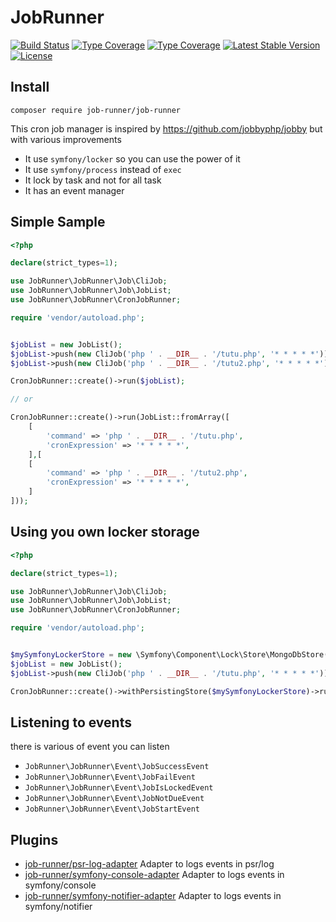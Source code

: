 # JobRunner

[![Build Status](https://github.com/job-runner/job-runner/actions/workflows/continuous-integration.yml/badge.svg)](https://github.com/job-runner/job-runner/actions/workflows/continuous-integration.yml)
[![Type Coverage](https://shepherd.dev/github/job-runner/job-runner/coverage.svg)](https://shepherd.dev/github/job-runner/job-runner)
[![Type Coverage](https://shepherd.dev/github/job-runner/job-runner/level.svg)](https://shepherd.dev/github/job-runner/job-runner)
[![Latest Stable Version](https://poser.pugx.org/job-runner/job-runner/v/stable)](https://packagist.org/packages/job-runner/job-runner)
[![License](https://poser.pugx.org/job-runner/job-runner/license)](https://packagist.org/packages/job-runner/job-runner)

## Install

`composer require job-runner/job-runner`

This cron job manager is inspired by <https://github.com/jobbyphp/jobby> but with various improvements

- It use `symfony/locker` so you can use the power of it
- It use `symfony/process` instead of `exec`
- It lock by task and not for all task
- It has an event manager

## Simple Sample

````php
<?php

declare(strict_types=1);

use JobRunner\JobRunner\Job\CliJob;
use JobRunner\JobRunner\Job\JobList;
use JobRunner\JobRunner\CronJobRunner;

require 'vendor/autoload.php';


$jobList = new JobList();
$jobList->push(new CliJob('php ' . __DIR__ . '/tutu.php', '* * * * *'));
$jobList->push(new CliJob('php ' . __DIR__ . '/tutu2.php', '* * * * *'));

CronJobRunner::create()->run($jobList);

// or

CronJobRunner::create()->run(JobList::fromArray([
    [
        'command' => 'php ' . __DIR__ . '/tutu.php',
        'cronExpression' => '* * * * *',
    ],[
    [
        'command' => 'php ' . __DIR__ . '/tutu2.php',
        'cronExpression' => '* * * * *',
    ]
]));

````

## Using you own locker storage

````php
<?php

declare(strict_types=1);

use JobRunner\JobRunner\Job\CliJob;
use JobRunner\JobRunner\Job\JobList;
use JobRunner\JobRunner\CronJobRunner;

require 'vendor/autoload.php';


$mySymfonyLockerStore = new \Symfony\Component\Lock\Store\MongoDbStore();
$jobList = new JobList();
$jobList->push(new CliJob('php ' . __DIR__ . '/tutu.php', '* * * * *'));

CronJobRunner::create()->withPersistingStore($mySymfonyLockerStore)->run($jobList);

````

## Listening to events

there is various of event you can listen

- `JobRunner\JobRunner\Event\JobSuccessEvent`
- `JobRunner\JobRunner\Event\JobFailEvent`
- `JobRunner\JobRunner\Event\JobIsLockedEvent`
- `JobRunner\JobRunner\Event\JobNotDueEvent`
- `JobRunner\JobRunner\Event\JobStartEvent`

## Plugins

- [job-runner/psr-log-adapter](https://github.com/job-runner/psr-log-adapter) Adapter to logs events in psr/log
- [job-runner/symfony-console-adapter](https://github.com/job-runner/symfony-console-adapter) Adapter to logs events in symfony/console
- [job-runner/symfony-notifier-adapter](https://github.com/job-runner/symfony-notifier-adapter) Adapter to logs events in symfony/notifier

